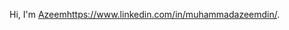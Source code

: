 Hi, I'm [Azeem](https://www.linkedin.com/in/muhammadazeemdin/)https://www.linkedin.com/in/muhammadazeemdin/.
